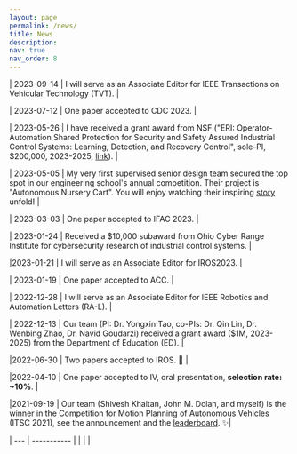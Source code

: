 ```yaml
---
layout: page
permalink: /news/
title: News
description: 
nav: true
nav_order: 8
---
```


| 2023-09-14 | I will serve as an Associate Editor for IEEE Transactions on Vehicular Technology (TVT). |

| 2023-07-12 | One paper accepted to CDC 2023. |

| 2023-05-26 | I have received a grant award from NSF ("ERI: Operator-Automation Shared Protection for Security and Safety Assured Industrial Control Systems: Learning, Detection, and Recovery Control", sole-PI, $200,000, 2023-2025, [link](https://www.nsf.gov/awardsearch/showAward?AWD_ID=2301543&HistoricalAwards=false)). |

| 2023-05-05 | My very first supervised senior design team secured the top spot in our engineering school's annual competition. Their project is "Autonomous Nursery Cart". You will enjoy watching their inspiring [story](https://youtu.be/HQzIXl9wA2c) unfold! |

| 2023-03-03 | One paper accepted to IFAC 2023. |

| 2023-01-24 | Received a $10,000 subaward from Ohio Cyber Range Institute for cybersecurity research of industrial control systems.  |

|2023-01-21 | I will serve as an Associate Editor for IROS2023. |

| 2023-01-19 | One paper accepted to ACC. |

| 2022-12-28 | I will serve as an Associate Editor for IEEE Robotics and Automation Letters (RA-L). |

| 2022-12-13 | Our team (PI: Dr. Yongxin Tao, co-PIs: Dr. Qin Lin, Dr. Wenbing Zhao, Dr. Navid Goudarzi) received a grant award ($1M, 2023-2025) from the Department of Education (ED). |

|2022-06-30  | Two papers accepted to IROS. :robot: |

|2022-04-10  | One paper accepted to IV, oral presentation, **selection rate: ~10%**. |

|2021-09-19  | Our team (Shivesh Khaitan, John M. Dolan, and myself) is the winner in the Competition for Motion Planning of Autonomous Vehicles (ITSC 2021), see the announcement and the [leaderboard](https://commonroad.in.tum.de/competition/2021/announcement). :sparkles:|

| --- | ----------- |
|   |   |
